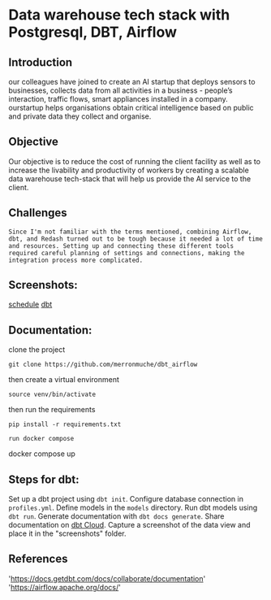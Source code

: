 


# Data warehouse tech stack with Postgresql, DBT, Airflow

## Introduction

our colleagues have joined to create an AI startup that deploys sensors to businesses, collects data from all activities in a business - people’s interaction, traffic flows, smart appliances installed in a company.
ourstartup helps organisations obtain critical intelligence based on public and private data they collect
 and organise. 

## Objective
Our objective is to reduce the cost of running the client facility as well as to increase
the livability and productivity of workers by creating a scalable data warehouse
tech-stack that will help us provide the AI service to the client.


## Challenges
    Since I'm not familiar with the terms mentioned, combining Airflow, dbt, and Redash turned out to be tough because it needed a lot of time and resources. Setting up and connecting these different tools required careful planning of settings and connections, making the integration process more complicated.


## Screenshots:

[schedule](https://drive.google.com/file/d/1LZ_LVsXeaay3d5xPiec-EeuRVa2vdkf0/view?usp=sharing)
[dbt](https://drive.google.com/file/d/18nZ9B6Ndf8Yhy5IuCJAvQz7GqTq_Leyr/view?usp=sharing)

## Documentation:

clone the project 
```
git clone https://github.com/merronmuche/dbt_airflow
```
then create a virtual environment
```virtualenv venv
source venv/bin/activate
```
then run the requirements

```
pip install -r requirements.txt

run docker compose 
```
docker compose up

## Steps for dbt:

 Set up a dbt project using `dbt init`.
 Configure database connection in `profiles.yml`.
 Define models in the `models` directory.
 Run dbt models using `dbt run`.
 Generate documentation with `dbt docs generate`.
 Share documentation on [dbt Cloud](https://cloud.getdbt.com/).
 Capture a screenshot of the data view and place it in the "screenshots" folder.

 ## References
 'https://docs.getdbt.com/docs/collaborate/documentation'
 'https://airflow.apache.org/docs/'
